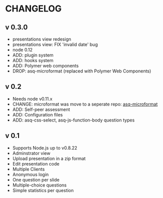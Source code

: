 # CHANGELOG

## v 0.3.0
 * presentations view redesign
 * presentations view: FIX 'invalid date' bug
 * node 0.12
 * ADD: plugin system
 * ADD: hooks system
 * ADD: Polymer web components
 * DROP: asq-microformat (replaced with Polymer Web Components) 

## v 0.2
 * Needs node v0.11.x
 * CHANGE: microformat was move to a seperate repo: [asq-microformat](https://github.com/ASQ-USI/asq-microformat)
 * ADD: Self-peer assessment
 * ADD: Configuration files
 * ADD: asq-css-select, asq-js-function-body question types

## v 0.1
 * Supports Node.js up to v0.8.22
 * Adminstrator view
 * Upload presentation in a zip format
 * Edit presentation code
 * Multiple Clients
 * Anonymous login
 * One question per slide
 * Multiple-choice questions
 * Simple statistics per question
